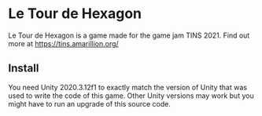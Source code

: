 # Le Tour de Hexagon
Le Tour de Hexagon is a game made for the game jam TINS 2021. Find out more at https://tins.amarillion.org/

## Install
You need Unity 2020.3.12f1 to exactly match the version of Unity that was used to write the code of this game. Other Unity versions may work but you might have to run an upgrade of this source code.
